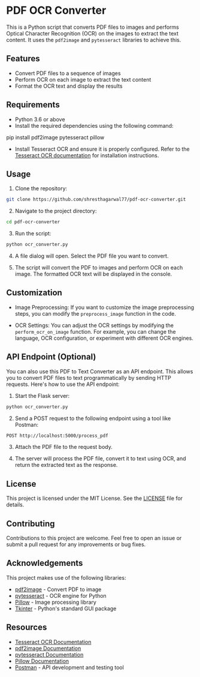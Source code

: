 # PDF OCR Converter

This is a Python script that converts PDF files to images and performs Optical Character Recognition (OCR) on the images to extract the text content. It uses the `pdf2image` and `pytesseract` libraries to achieve this.

## Features

- Convert PDF files to a sequence of images
- Perform OCR on each image to extract the text content
- Format the OCR text and display the results

## Requirements

- Python 3.6 or above
- Install the required dependencies using the following command:

pip install pdf2image pytesseract pillow

- Install Tesseract OCR and ensure it is properly configured. Refer to the [Tesseract OCR documentation](https://tesseract-ocr.github.io/tessdoc/Installation.html) for installation instructions.

## Usage

1. Clone the repository:

```bash
git clone https://github.com/shresthagarwal77/pdf-ocr-converter.git
```

2. Navigate to the project directory:

```bash
cd pdf-ocr-converter
```
3. Run the script:
```bash
python ocr_converter.py
```

4. A file dialog will open. Select the PDF file you want to convert.

5. The script will convert the PDF to images and perform OCR on each image. The formatted OCR text will be displayed in the console.

## Customization

- Image Preprocessing: If you want to customize the image preprocessing steps, you can modify the `preprocess_image` function in the code.

- OCR Settings: You can adjust the OCR settings by modifying the `perform_ocr_on_image` function. For example, you can change the language, OCR configuration, or experiment with different OCR engines.

## API Endpoint (Optional)

You can also use this PDF to Text Converter as an API endpoint. This allows you to convert PDF files to text programmatically by sending HTTP requests. Here's how to use the API endpoint:

1. Start the Flask server:
```bash
python ocr_converter.py
```

2. Send a POST request to the following endpoint using a tool like Postman:

```bash
POST http://localhost:5000/process_pdf
```

3. Attach the PDF file to the request body.

4. The server will process the PDF file, convert it to text using OCR, and return the extracted text as the response.

## License

This project is licensed under the MIT License. See the [LICENSE](LICENSE) file for details.

## Contributing

Contributions to this project are welcome. Feel free to open an issue or submit a pull request for any improvements or bug fixes.

## Acknowledgements

This project makes use of the following libraries:

- [pdf2image](https://github.com/Belval/pdf2image) - Convert PDF to image
- [pytesseract](https://github.com/madmaze/pytesseract) - OCR engine for Python
- [Pillow](https://python-pillow.org/) - Image processing library
- [Tkinter](https://docs.python.org/3/library/tkinter.html) - Python's standard GUI package

## Resources

- [Tesseract OCR Documentation](https://tesseract-ocr.github.io/tessdoc/)
- [pdf2image Documentation](https://github.com/Belval/pdf2image#readme)
- [pytesseract Documentation](https://pypi.org/project/pytesseract/)
- [Pillow Documentation](https://pillow.readthedocs.io/)
- [Postman](https://www.postman.com/) - API development and testing tool
